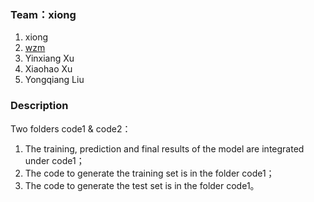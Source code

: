 ### Team：xiong

1. xiong
2. [wzm](https://github.com/w-zm)
3. Yinxiang Xu
4. Xiaohao Xu
5. Yongqiang Liu

### Description

Two folders code1 & code2：

1. The training, prediction and final results of the model are integrated under code1；
2. The code to generate the training set is in the folder code1；
3. The code to generate the test set is in the folder code1。

